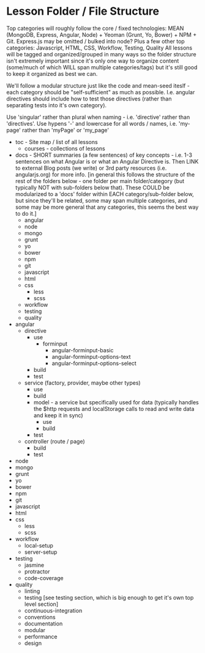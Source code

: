 # Lesson Folder / File Structure

Top categories will roughly follow the core / fixed technologies: MEAN (MongoDB, Express, Angular, Node) + Yeoman (Grunt, Yo, Bower) + NPM + Git. Express.js may be omitted / bulked into node?
Plus a few other top categories: Javascript, HTML, CSS, Workflow, Testing, Quality
All lessons will be tagged and organized/grouped in many ways so the folder structure isn't extremely important since it's only one way to organize content (some/much of which WILL span multiple categories/tags) but it's still good to keep it organized as best we can.

We'll follow a modular structure just like the code and mean-seed iteslf - each category should be "self-sufficient" as much as possible. I.e. angular directives should include how to test those directives (rather than separating tests into it's own category).

Use 'singular' rather than plural when naming - i.e. 'directive' rather than 'directives'.
Use hypens '-' and lowercase for all words / names, i.e. 'my-page' rather than 'myPage' or 'my_page'


- toc - Site map / list of all lessons
	- courses - collections of lessons
- docs - SHORT summaries (a few sentences) of key concepts - i.e. 1-3 sentences on what Angular is or what an Angular Directive is. Then LINK to external Blog posts (we write) or 3rd party resources (i.e. angularjs.org) for more info. [in general this follows the structure of the rest of the folders below - one folder per main folder/category (but typically NOT with sub-folders below that). These COULD be modularized to a 'docs' folder within EACH category/sub-folder below, but since they'll be related, some may span multiple categories, and some may be more general that any categories, this seems the best way to do it.]
	- angular
	- node
	- mongo
	- grunt
	- yo
	- bower
	- npm
	- git
	- javascript
	- html
	- css
		- less
		- scss
	- workflow
	- testing
	- quality
- angular
	- directive
		- use
			- forminput
				- angular-forminput-basic
				- angular-forminput-options-text
				- angular-forminput-options-select
		- build
		- test
	- service (factory, provider, maybe other types)
		- use
		- build
		- model - a service but specifically used for data (typically handles the $http requests and localStorage calls to read and write data and keep it in sync)
			- use
			- build
		- test
	- controller (route / page)
		- build
		- test
- node
- mongo
- grunt
- yo
- bower
- npm
- git
- javascript
- html
- css
	- less
	- scss
- workflow
	- local-setup
	- server-setup
- testing
	- jasmine
	- protractor
	- code-coverage
- quality
	- linting
	- testing [see testing section, which is big enough to get it's own top level section]
	- continuous-integration
	- conventions
	- documentation
	- modular
	- performance
	- design
